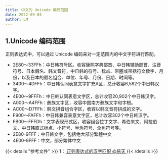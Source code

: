 ```yaml
---
title: 中文的 Unicode 编码范围
date: 2022-09-03
author: LM
---
```


## 1.Unicode 编码范围

正则表达式中，可以通过 Unicode 编码来对一定范围内的中文字符进行匹配。

- 2E80～33FFh：中日韩符号区。收容康熙字典部首、中日韩辅助部首、注音符号、日本假名、韩文音符，中日韩的符号、标点、带圈或带括符文数字、月份，以及日本的假名组合、单位、年号、月份、日期、时间等。
- 3400～4DFFh：中日韩认同表意文字扩充A区，总计收容6,582个中日韩汉字。
- 4E00～9FFFh：中日韩认同表意文字区，总计收容20,902个中日韩汉字。
- A000～A4FFh：彝族文字区，收容中国南方彝族文字和字根。
- AC00～D7FFh：韩文拼音组合字区，收容以韩文音符拼成的文字。
- F900～FAFFh：中日韩兼容表意文字区，总计收容302个中日韩汉字。
- FB00～FFFDh：文字表现形式区，收容组合拉丁文字、希伯来文、阿拉伯文、中日韩直式标点、小符号、半角符号、全角符号等。
- 2E80-9FFF：中日韩文字，包括绝大部分繁體中文
- 4E00-9FFF：中文，部分繁体中文

{{< details "参考文件" >}} 
1：[ 正则表达式的汉字匹配 @易天 ](https://www.cnblogs.com/yitian/archive/2008/11/14/1333569.html)
{{< /details >}}